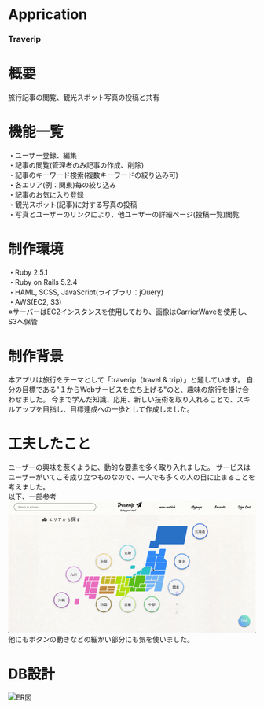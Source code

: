# Apprication
### Traverip
# 概要
旅行記事の閲覧、観光スポット写真の投稿と共有
# 機能一覧
・ユーザー登録、編集  
・記事の閲覧(管理者のみ記事の作成、削除)   
・記事のキーワード検索(複数キーワードの絞り込み可)  
・各エリア(例：関東)毎の絞り込み  
・記事のお気に入り登録  
・観光スポット(記事)に対する写真の投稿  
・写真とユーザーのリンクにより、他ユーザーの詳細ページ(投稿一覧)閲覧  
# 制作環境
・Ruby 2.5.1  
・Ruby on Rails 5.2.4  
・HAML, SCSS, JavaScript(ライブラリ：jQuery)  
・AWS(EC2, S3)  
※サーバーはEC2インスタンスを使用しており、画像はCarrierWaveを使用し、S3へ保管
# 制作背景
本アプリは旅行をテーマとして「traverip（travel & trip）」と題しています。
自分の目標である"１からWebサービスを立ち上げる"のと、趣味の旅行を掛け合わせました。
今まで学んだ知識、応用、新しい技術を取り入れることで、スキルアップを目指し、目標達成への一歩として作成しました。
# 工夫したこと
ユーザーの興味を惹くように、動的な要素を多く取り入れました。
サービスはユーザーがいてこそ成り立つものなので、一人でも多くの人の目に止まることを考えました。  
以下、一部参考
![動的サンプル](https://github.com/anomeme/traverip/blob/master/%E5%8B%95%E7%9A%84%E3%82%B5%E3%83%B3%E3%83%95%E3%82%9A%E3%83%AB.gif)
他にもボタンの動きなどの細かい部分にも気を使いました。
# DB設計
![ER図](https://github.com/anomeme/traverip/blob/master/ER%E5%9B%B3.png)
